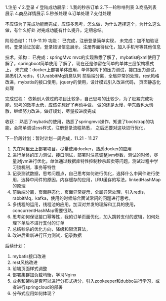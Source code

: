 1.注册 √
2.登录 √
 登陆成功展示：1.我的秒杀订单
            2.下一轮秒啥列表 
3.商品列表展示 
4.商品详情展示
5.秒杀处理
6.订单处理
7.支付处理

不应该为了完成功能而完成，应该多思考，怎么做，为什么选择这个，为什么这么做，有什么好处
对完成功能有什么提升。定期总结。

阶段总结1：11.9-11.19
功能：
 已完成，注册登录简单实现，
 未完成：加不加验证码，登录验证加密，登录错误信息展示，注册界面待优化，加入手机号等其他信息
 
技术，架构：
 已完成：springMvc mvc的实现熟悉了解了，mybatis的xml使用了解了，springboot简单使用
 了解了，现在还是停留在简单的单体三层架构模式上，
 未完成：docker上部署单体应用，单体架构下的压力测试，接口压力测试，熟悉引入redis，引入rabbitMq消息队列
 前后端分离，全局异常的处理，rest风格改进，mybatis的接口使用，jquery的使用，设计模式引入改进代码，
 页面静态化处理
 
完成过程：
 依赖别人做过的项目比较多，自己思考的比较少，为了赶紧完成功能，思考的效率太低，应该先想好了再动手做，
 做的还是太慢，学东西也太懒散，继续努力改进，做好规划，尽量按进度完成
 
收获：
 熟悉了mybatis的使用，熟悉了springmvc操作，知道了bootstrap的功能，会简单调试css样式，注册登录流程熟悉，
 之后还要对这块进行优化，
 
下一阶段计划：暂时计划一周完成，11.21 - 11.27
 1. 先在阿里云上部署项目，尽量使用docker，熟悉docker的应用
 2. 进行单体的压力测试，接口测试，部署时注意调整jvm参数，测试的时候，尽量对jvm进行优化，单体通过数据库特性控制秒杀超卖等问题，测试过程中学习锁机制，事务等特性
 3. 记录测试数据，思考问题点，自己思考如何进行优化，选择什么中间件进行使用，选择中间件的原因，内存缓存的应用，LRU缓存的写法，linkedHashMap的原理
 4. 前后端分离，页面静态化，页面异常提示，全局异常处理，引入redis，rabbitMq，kafka，使用的时候综合面试常问的问题进行思考。
 5. 多线程的运用，线程池的应用。加深对并发的理解和工具的使用，concurrentHashMap需要很熟。
 6. 思考如何保证接口幂等性，我的订单页面优化，加入跳转支付的逻辑，如何处理下单后不进行支付的订单
 7. 总结秒杀的优化方向，降级和限流算法， 
 8. 改进后重新进行压力测试，记录数据
 
后续计划：
 1. mybatis接口改进
 2. rest风格改进
 3. 前端页面样式调整
 4. 部署集群加负载均衡，学习Nginx
 5. 业务和架构是否可以进行分布式拆分，引入zookeeper和dubbo进行学习，或者进行springcloud的部署
 6. 分布式应用如何体现？